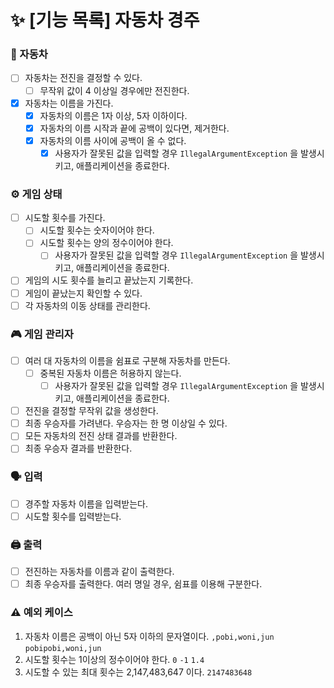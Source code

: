 # ✨ [기능 목록] 자동차 경주

### 🚗 자동차
- [ ] 자동차는 전진을 결정할 수 있다.
  - [ ] 무작위 값이 4 이상일 경우에만 전진한다.
- [x] 자동차는 이름을 가진다.
  - [x] 자동차의 이름은 1자 이상, 5자 이하이다.
  - [x] 자동차의 이름 시작과 끝에 공백이 있다면, 제거한다.
  - [x] 자동차의 이름 사이에 공백이 올 수 없다.
    - [x] 사용자가 잘못된 값을 입력할 경우 `IllegalArgumentException` 을 발생시키고, 애플리케이션을 종료한다.

### ⚙️ 게임 상태
- [ ] 시도할 횟수를 가진다.
  - [ ] 시도할 횟수는 숫자이어야 한다.
  - [ ] 시도할 횟수는 양의 정수이어야 한다.
    - [ ] 사용자가 잘못된 값을 입력할 경우 `IllegalArgumentException` 을 발생시키고, 애플리케이션을 종료한다.
- [ ] 게임의 시도 횟수를 늘리고 끝났는지 기록한다.
- [ ] 게임이 끝났는지 확인할 수 있다.
- [ ] 각 자동차의 이동 상태를 관리한다.

### 🎮 게임 관리자
- [ ] 여러 대 자동차의 이름을 쉼표로 구분해 자동차를 만든다.
  - [ ] 중복된 자동차 이름은 허용하지 않는다.
    - [ ] 사용자가 잘못된 값을 입력할 경우 `IllegalArgumentException` 을 발생시키고, 애플리케이션을 종료한다.
- [ ] 전진을 결정할 무작위 값을 생성한다.
- [ ] 최종 우승자를 가려낸다. 우승자는 한 명 이상일 수 있다.
- [ ] 모든 자동차의 전진 상태 결과를 반환한다.
- [ ] 최종 우승자 결과를 반환한다.

### 🗣️ 입력
- [ ] 경주할 자동차 이름을 입력받는다.
- [ ] 시도할 횟수를 입력받는다.

### 🖨 출력
- [ ] 전진하는 자동차를 이름과 같이 출력한다.
- [ ] 최종 우승자를 출력한다. 여러 명일 경우, 쉼표를 이용해 구분한다.

### ⚠️ 예외 케이스
1. 자동차 이름은 공백이 아닌 5자 이하의 문자열이다.
`,pobi,woni,jun`
`pobipobi,woni,jun`
2. 시도할 횟수는 1이상의 정수이어야 한다.
`0`
`-1`
`1.4`
3. 시도할 수 있는 최대 횟수는 2,147,483,647 이다.
`2147483648`